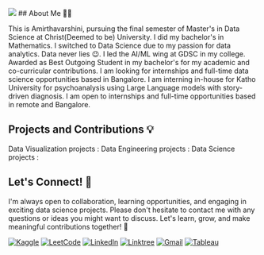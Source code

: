 ![](https://komarev.com/ghpvc/?username=amirtha19&color=green)  ## About Me 👩‍💻 

This is Amirthavarshini, pursuing the final semester of Master's in Data Science at Christ(Deemed to be) University. I did my bachelor's in Mathematics. I switched to Data Science due to my passion for data analytics. Data never lies 😉. I led the AI/ML wing at GDSC in my college. Awarded as Best Outgoing Student in my bachelor's for my academic and co-curricular contributions. I am looking for internships and full-time data science opportunities based in Bangalore. I am interning in-house for Katho University for psychoanalysis using Large Language models with story-driven diagnosis. I am open to internships and full-time opportunities based in remote and Bangalore.

## Projects and Contributions 💡

Data Visualization projects : 
Data Engineering projects :
Data Science projects :


## Let's Connect! 🤝
I'm always open to collaboration, learning opportunities, and engaging in exciting data science projects. Please don't hesitate to contact me with any questions or ideas you might want to discuss. Let's learn, grow, and make meaningful contributions together! 🌟

[![Kaggle](https://img.shields.io/badge/Kaggle-20BEFF?style=for-the-badge&logo=Kaggle&logoColor=white)](https://www.kaggle.com/amirtha1901) [![LeetCode](https://img.shields.io/badge/-LeetCode-FFA116?style=for-the-badge&logo=LeetCode&logoColor=black)](https://leetcode.com/amirtha1901/)
[![LinkedIn](https://img.shields.io/badge/LinkedIn-0077B5?style=for-the-badge&logo=linkedin&logoColor=white)](https://www.linkedin.com/in/amirthavarshiniv/) [![Linktree](https://img.shields.io/badge/linktree-39E09B?style=for-the-badge&logo=linktree&logoColor=white)](https://linktr.ee/amirtha1901) [![Gmail](https://img.shields.io/badge/Gmail-D14836?style=for-the-badge&logo=gmail&logoColor=white)](mailto:amirthavarshini1901@gmail.com) [![Tableau](https://img.shields.io/badge/Tableau-E97627?style=for-the-badge&logo=Tableau&logoColor=white)](https://public.tableau.com/app/profile/amirthavarshini3434/vizzes)



